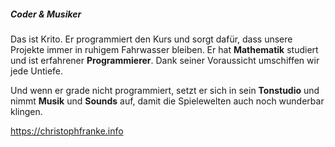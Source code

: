 ##### Coder & Musiker
Das ist Krito. Er programmiert den Kurs und sorgt dafür, dass unsere Projekte immer in ruhigem Fahrwasser bleiben. Er hat **Mathematik** studiert und ist erfahrener **Programmierer**. Dank seiner Voraussicht umschiffen wir jede Untiefe.

Und wenn er grade nicht programmiert, setzt er sich in sein **Tonstudio** und nimmt **Musik** und **Sounds** auf, damit die Spielewelten auch noch wunderbar klingen.

<https://christophfranke.info>